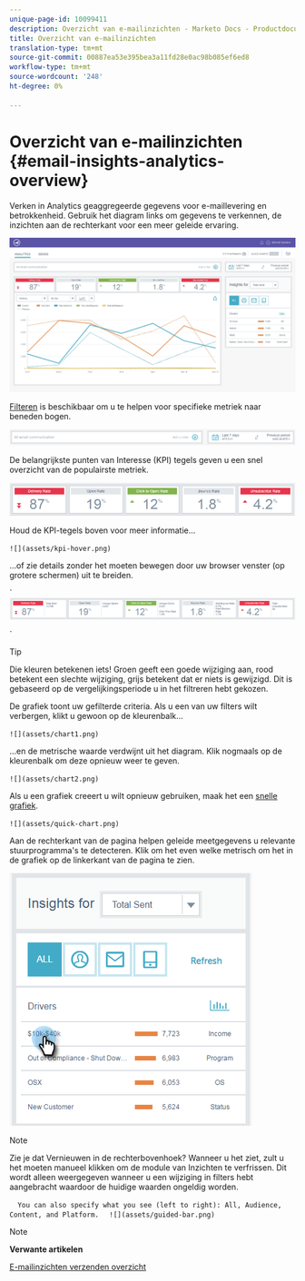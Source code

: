 ```yaml
---
unique-page-id: 10099411
description: Overzicht van e-mailinzichten - Marketo Docs - Productdocumentatie
title: Overzicht van e-mailinzichten
translation-type: tm+mt
source-git-commit: 00887ea53e395bea3a11fd28e0ac98b085ef6ed8
workflow-type: tm+mt
source-wordcount: '248'
ht-degree: 0%

---
```



# Overzicht van e-mailinzichten {#email-insights-analytics-overview}

Verken in Analytics geaggregeerde gegevens voor e-maillevering en betrokkenheid. Gebruik het diagram links om gegevens te verkennen, de inzichten aan de rechterkant voor een meer geleide ervaring.

![](assets/emailanalytics-1.jpg)

[Filteren](filtering-in-email-insights.md) is beschikbaar om u te helpen voor specifieke metriek naar beneden bogen.

![](assets/filter-field.png)

De belangrijkste punten van Interesse (KPI) tegels geven u een snel overzicht van de populairste metriek.

![](assets/kpi.png)

Houd de KPI-tegels boven voor meer informatie...

` ![](assets/kpi-hover.png)  
`

...of zie details zonder het moeten bewegen door uw browser venster (op grotere schermen) uit te breiden.

` ![](assets/kpi-wide.png)

`

>[!TIP]
>
>Die kleuren betekenen iets! Groen geeft een goede wijziging aan, rood betekent een slechte wijziging, grijs betekent dat er niets is gewijzigd. Dit is gebaseerd op de vergelijkingsperiode u in het filtreren hebt gekozen.

De grafiek toont uw gefilterde criteria. Als u een van uw filters wilt verbergen, klikt u gewoon op de kleurenbalk...

` ![](assets/chart1.png)  
`

...en de metrische waarde verdwijnt uit het diagram. Klik nogmaals op de kleurenbalk om deze opnieuw weer te geven.

` ![](assets/chart2.png)  
`

Als u een grafiek creeert u wilt opnieuw gebruiken, maak het een [snelle grafiek](email-insights-quick-charts.md).

` ![](assets/quick-chart.png)  
`

Aan de rechterkant van de pagina helpen geleide meetgegevens u relevante stuurprogramma&#39;s te detecteren. Klik om het even welke metrisch om het in de grafiek op de linkerkant van de pagina te zien.

![](assets/guided-metrics-ps.png)

>[!NOTE]
>
>Zie je dat Vernieuwen in de rechterbovenhoek? Wanneer u het ziet, zult u het moeten manueel klikken om de module van Inzichten te verfrissen. Dit wordt alleen weergegeven wanneer u een wijziging in filters hebt aangebracht waardoor de huidige waarden ongeldig worden.

`  
You can also specify what you see (left to right): All, Audience, Content, and Platform.  
`  ` ![](assets/guided-bar.png)  
`

>[!NOTE]
>
>**Verwante artikelen**
>
>[E-mailinzichten verzenden overzicht](email-insights-sends-overview.md)

